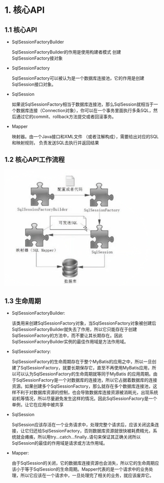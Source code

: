 # 1. 核心API

## 1.1 核心API

- SqlSessionFactoryBuilder

	SqlSessionFactoryBuilder的作用是使用构建者模式 创建 SqlSessionFactory接对象

- SqlSessionFactory

	SqlSessionFactory可以被认为是一个数据库连接池，它的作用是创建SqlSession接口对象。

-  SqlSession 

	如果说SqlSessionFactory相当于数据库连接池，那么SqlSession就相当于一个数据库连接（Connection对象），你可以在一个事务里面执行多条SQL，然后通过它的commit、rollback方法提交或者回滚事务。

- Mapper

	映射器。由一个Java接口和XML文件 （或者注解构成），需要给出对应的SQL和映射规则， 负责发送SQL去执行并返回结果

## 1.2 核心API工作流程

![image-20240207072856883](assets/image-20240207072856883.png)

## 1.3 生命周期

- SqlSessionFactoryBuilder:

	该类用来创建SqlSessionFactory对象，当SqlSessionFactory对象被创建后SqlSessionFactoryBuilder就失去了作用，所以它只能存在于创建 SqlSessionFactory的方法中，而不要让其长期存在。因此SqlSessionFactoryBuilder实例的最佳作用域是方法作用域。

- SqlSessionFactory:

	SqlSessionFactory的生命周期存在于整个MyBatis的应用之中，所以一旦创建了SqlSessionFactory，就要长期保存它，直至不再使用MyBatis应用，所以可以认为SqlSessionFactory的生命周期就等同于MyBatis 的应用周期。由于SqlSessionFactory是一个对数据库的连接池，所以它占据着数据库的连接资源。如果创建多个SqlSessionFactory，那么就存在多个数据库连接池，这样不利于对数据库资源的控制，也会导致数据库连接资源被消耗光，出现系统岩机等情况，所以尽量避免发生这样的情况。因此SqlSessionFactory是一个单例，让它在应用中被共享

- SqlSession

	SqlSession应该存活在一个业务请求中，处理完整个请求后，应该关闭这条连接，让它归还给SqlSessionFactory，否则数据库资源就很快被耗费精光，系统就会瘫痪，所以用try...catch...finally..语句来保证其正确关闭所以SqlSession的最佳的作用域是请求或方法作用域。

- Mapper:

	由于SqlSession的关闭，它的数据库连接资源也会消失，所以它的生命周期应该小于等于SqlSession的生命周期。Mapper代表的是一个请求中的业务处理，所以它应该在一个请求中，一旦处理完了相关的业务，就应该废弃它。